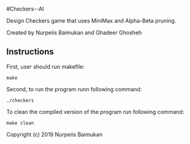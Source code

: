 #Checkers--AI

Design Checkers game that uses MiniMax and Alpha-Beta pruning.

Created by Nurpeiis Baimukan and Ghadeer Ghosheh
## Instructions

First, user should run makefile:
```
make
```

Second, to run the program runn following command:
```
./checkers
```

To clean the compiled version of the program run following command:
```
make clean
```
Copyright (c) 2019 Nurpeiis Baimukan